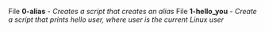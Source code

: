 File **0-alias** - *Creates a script that creates an alias*
File **1-hello_you** - *Create a script that prints hello user, where user is the current Linux user*
